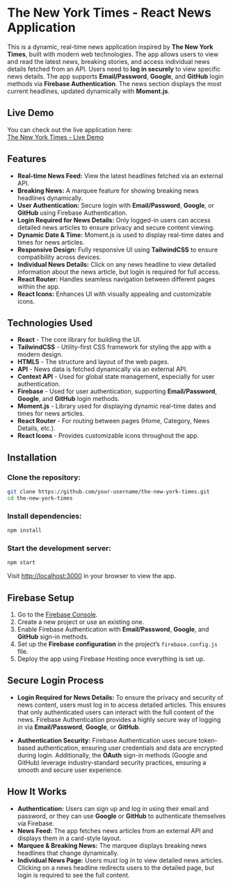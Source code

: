 
# The New York Times - React News Application

This is a dynamic, real-time news application inspired by **The New York Times**, built with modern web technologies. The app allows users to view and read the latest news, breaking stories, and access individual news details fetched from an API. Users need to **log in securely** to view specific news details. The app supports **Email/Password**, **Google**, and **GitHub** login methods via **Firebase Authentication**. The news section displays the most current headlines, updated dynamically with **Moment.js**.

## Live Demo
You can check out the live application here:  
[The New York Times - Live Demo](https://the-new-york-times-d3d7f.web.app/category/01)

## Features

- **Real-time News Feed:** View the latest headlines fetched via an external API.
- **Breaking News:** A marquee feature for showing breaking news headlines dynamically.
- **User Authentication:** Secure login with **Email/Password**, **Google**, or **GitHub** using Firebase Authentication.
- **Login Required for News Details:** Only logged-in users can access detailed news articles to ensure privacy and secure content viewing.
- **Dynamic Date & Time:** Moment.js is used to display real-time dates and times for news articles.
- **Responsive Design:** Fully responsive UI using **TailwindCSS** to ensure compatibility across devices.
- **Individual News Details:** Click on any news headline to view detailed information about the news article, but login is required for full access.
- **React Router:** Handles seamless navigation between different pages within the app.
- **React Icons:** Enhances UI with visually appealing and customizable icons.

## Technologies Used

- **React** - The core library for building the UI.
- **TailwindCSS** - Utility-first CSS framework for styling the app with a modern design.
- **HTML5** - The structure and layout of the web pages.
- **API** - News data is fetched dynamically via an external API.
- **Context API** - Used for global state management, especially for user authentication.
- **Firebase** - Used for user authentication, supporting **Email/Password**, **Google**, and **GitHub** login methods.
- **Moment.js** - Library used for displaying dynamic real-time dates and times for news articles.
- **React Router** - For routing between pages (Home, Category, News Details, etc.).
- **React Icons** - Provides customizable icons throughout the app.

## Installation

### Clone the repository:

```bash
git clone https://github.com/your-username/the-new-york-times.git
cd the-new-york-times
```

### Install dependencies:

```bash
npm install
```

### Start the development server:

```bash
npm start
```

Visit [http://localhost:3000](http://localhost:3000) in your browser to view the app.

## Firebase Setup

1. Go to the [Firebase Console](https://console.firebase.google.com/).
2. Create a new project or use an existing one.
3. Enable Firebase Authentication with **Email/Password**, **Google**, and **GitHub** sign-in methods.
4. Set up the **Firebase configuration** in the project’s `firebase.config.js` file.
5. Deploy the app using Firebase Hosting once everything is set up.

## Secure Login Process

- **Login Required for News Details:** To ensure the privacy and security of news content, users must log in to access detailed articles. This ensures that only authenticated users can interact with the full content of the news. Firebase Authentication provides a highly secure way of logging in via **Email/Password**, **Google**, or **GitHub**.
  
- **Authentication Security:** Firebase Authentication uses secure token-based authentication, ensuring user credentials and data are encrypted during login. Additionally, the **OAuth** sign-in methods (Google and GitHub) leverage industry-standard security practices, ensuring a smooth and secure user experience.

## How It Works

- **Authentication:** Users can sign up and log in using their email and password, or they can use **Google** or **GitHub** to authenticate themselves via Firebase.
- **News Feed:** The app fetches news articles from an external API and displays them in a card-style layout.
- **Marquee & Breaking News:** The marquee displays breaking news headlines that change dynamically.
- **Individual News Page:** Users must log in to view detailed news articles. Clicking on a news headline redirects users to the detailed page, but login is required to see the full content.

